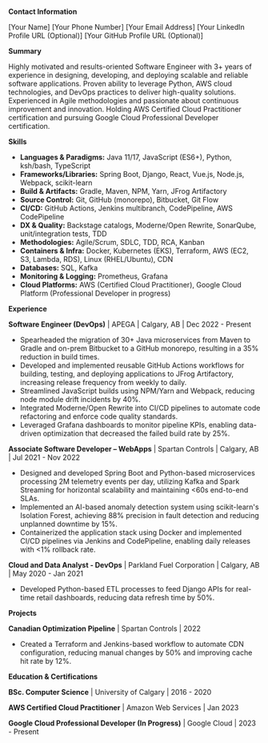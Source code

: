 **Contact Information**

[Your Name]
[Your Phone Number]
[Your Email Address]
[Your LinkedIn Profile URL (Optional)]
[Your GitHub Profile URL (Optional)]

**Summary**

Highly motivated and results-oriented Software Engineer with 3+ years of experience in designing, developing, and deploying scalable and reliable software applications. Proven ability to leverage Python, AWS cloud technologies, and DevOps practices to deliver high-quality solutions.  Experienced in Agile methodologies and passionate about continuous improvement and innovation.  Holding AWS Certified Cloud Practitioner certification and pursuing Google Cloud Professional Developer certification.


**Skills**

* **Languages & Paradigms:** Java 11/17, JavaScript (ES6+), Python, ksh/bash, TypeScript
* **Frameworks/Libraries:** Spring Boot, Django, React, Vue.js, Node.js, Webpack, scikit-learn
* **Build & Artifacts:** Gradle, Maven, NPM, Yarn, JFrog Artifactory
* **Source Control:** Git, GitHub (monorepo), Bitbucket, Git Flow
* **CI/CD:** GitHub Actions, Jenkins multibranch, CodePipeline, AWS CodePipeline
* **DX & Quality:** Backstage catalogs, Moderne/Open Rewrite, SonarQube, unit/integration tests, TDD
* **Methodologies:** Agile/Scrum, SDLC, TDD, RCA, Kanban
* **Containers & Infra:** Docker, Kubernetes (EKS), Terraform, AWS (EC2, S3, Lambda, RDS), Linux (RHEL/Ubuntu), CDN
* **Databases:** SQL, Kafka
* **Monitoring & Logging:** Prometheus, Grafana
* **Cloud Platforms:** AWS (Certified Cloud Practitioner), Google Cloud Platform (Professional Developer in progress)


**Experience**

**Software Engineer (DevOps)** | APEGA | Calgary, AB | Dec 2022 - Present
* Spearheaded the migration of 30+ Java microservices from Maven to Gradle and on-prem Bitbucket to a GitHub monorepo, resulting in a 35% reduction in build times.
* Developed and implemented reusable GitHub Actions workflows for building, testing, and deploying applications to JFrog Artifactory, increasing release frequency from weekly to daily.
* Streamlined JavaScript builds using NPM/Yarn and Webpack, reducing node module drift incidents by 40%.
* Integrated Moderne/Open Rewrite into CI/CD pipelines to automate code refactoring and enforce code quality standards.
* Leveraged Grafana dashboards to monitor pipeline KPIs, enabling data-driven optimization that decreased the failed build rate by 25%.

**Associate Software Developer – WebApps** | Spartan Controls | Calgary, AB | Jul 2021 - Nov 2022
* Designed and developed Spring Boot and Python-based microservices processing 2M telemetry events per day, utilizing Kafka and Spark Streaming for horizontal scalability and maintaining <60s end-to-end SLAs.
* Implemented an AI-based anomaly detection system using scikit-learn's Isolation Forest, achieving 88% precision in fault detection and reducing unplanned downtime by 15%.
* Containerized the application stack using Docker and implemented CI/CD pipelines via Jenkins and CodePipeline, enabling daily releases with <1% rollback rate.

**Cloud and Data Analyst - DevOps** | Parkland Fuel Corporation | Calgary, AB | May 2020 - Jan 2021
* Developed Python-based ETL processes to feed Django APIs for real-time retail dashboards, reducing data refresh time by 50%.


**Projects**

**Canadian Optimization Pipeline** | Spartan Controls | 2022
* Created a Terraform and Jenkins-based workflow to automate CDN configuration, reducing manual changes by 50% and improving cache hit rate by 12%.


**Education & Certifications**

**BSc. Computer Science** | University of Calgary | 2016 - 2020

**AWS Certified Cloud Practitioner** | Amazon Web Services | Jan 2023

**Google Cloud Professional Developer (In Progress)** | Google Cloud | 2023 - Present